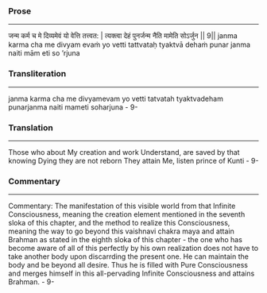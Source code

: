 ### Prose 
 --- 
जन्म कर्म च मे दिव्यमेवं यो वेत्ति तत्त्वत: |
त्यक्त्वा देहं पुनर्जन्म नैति मामेति सोऽर्जुन || 9||
janma karma cha me divyam evaṁ yo vetti tattvataḥ
tyaktvā dehaṁ punar janma naiti mām eti so ’rjuna

### Transliteration 
 --- 
janma karma cha me divyamevam yo vetti tatvatah tyaktvadeham punarjanma naiti mameti soharjuna - 9-

### Translation 
 --- 
Those who about My creation and work Understand, are saved by that knowing Dying they are not reborn They attain Me, listen prince of Kunti - 9-

### Commentary 
 --- 
Commentary: The manifestation of this visible world from that Infinite Consciousness, meaning the creation element mentioned in the seventh sloka of this chapter, and the method to realize this Consciousness, meaning the way to go beyond this vaishnavi chakra maya and attain Brahman as stated in the eighth sloka of this chapter - the one who has become aware of all of this perfectly by his own realization does not have to take another body upon discarrding the present one. He can maintain the body and be beyond all desire. Thus he is filled with Pure Consciousness and merges himself in this all-pervading Infinite Consciousness and attains Brahman. - 9-